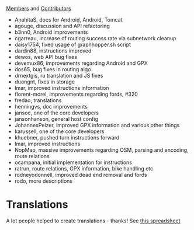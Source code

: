 [Members](https://github.com/graphhopper?tab=members) and [Contributors](https://github.com/graphhopper/graphhopper/contributors)

 * AnahitaS, docs for Android, Android, Tomcat
 * agouge, discussion and API refactoring
 * b3nn0, Android improvements
 * cgarreau, increase of routing success rate via subnetwork cleanup
 * daisy1754, fixed usage of graphhopper.sh script
 * dardin88, instructions improved
 * dewos, web API bug fixes
 * devemux86, improvements regarding Android and GPX
 * dos65, bug fixes in routing algo
 * drnextgis, ru translation and JS fixes
 * duongnt, fixes in storage
 * lmar, improved instructions information
 * florent-morel, improvements regarding fords, #320
 * fredao, translations 
 * henningvs, doc improvements
 * jansoe, one of the core developers
 * jansonhanson, general host config
 * JohannesPelzer, improved GPX information and various other things
 * karussell, one of the core developers
 * khuebner, pushed turn instructions forward
 * lmar, improved instructions
 * NopMap, massive improvements regarding OSM, parsing and encoding, route relations
 * ocampana, initial implementation for instructions
 * ratrun, route relations, GPX information, bike handling etc
 * rodneyodonnell, improved dead end removal and fords
 * rodo, more descriptions

# Translations

A lot people helped to create translations - thanks!
See [this spreadsheet](https://docs.google.com/spreadsheet/ccc?key=0AmukcXek0JP6dGM4R1VTV2d3TkRSUFVQakhVeVBQRHc#gid=0)